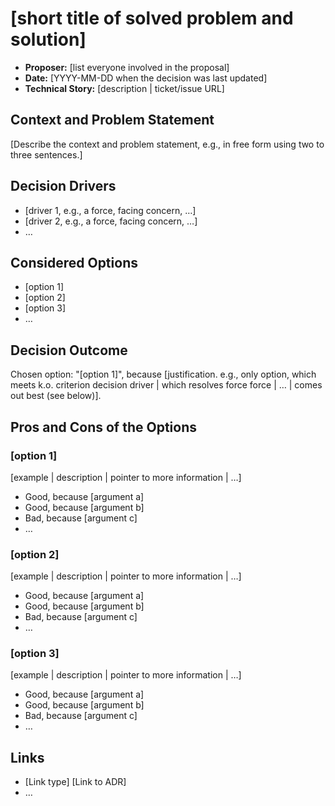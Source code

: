 # [short title of solved problem and solution]

<!-- * **Status:** [proposed | rejected | accepted | deprecated | … | superseded by [ADR-0005](0005-example.md)] -->
* **Proposer:** [list everyone involved in the proposal]
* **Date:** [YYYY-MM-DD when the decision was last updated]
* **Technical Story:** [description | ticket/issue URL] <!-- optional -->

## Context and Problem Statement

[Describe the context and problem statement, e.g., in free form using two to three sentences.]

## Decision Drivers

* [driver 1, e.g., a force, facing concern, …]
* [driver 2, e.g., a force, facing concern, …]
* … <!-- numbers of drivers can vary -->

## Considered Options

* [option 1]
* [option 2]
* [option 3]
* … <!-- numbers of options can vary -->

## Decision Outcome

Chosen option: "[option 1]", because [justification. e.g., only option, which meets k.o. criterion decision driver | which resolves force force | … | comes out best (see below)].

## Pros and Cons of the Options

### [option 1]

[example | description | pointer to more information | …]

* Good, because [argument a]
* Good, because [argument b]
* Bad, because [argument c]
* … <!-- numbers of pros and cons can vary -->

### [option 2]

[example | description | pointer to more information | …]

* Good, because [argument a]
* Good, because [argument b]
* Bad, because [argument c]
* … <!-- numbers of pros and cons can vary -->

### [option 3]

[example | description | pointer to more information | …]

* Good, because [argument a]
* Good, because [argument b]
* Bad, because [argument c]
* … <!-- numbers of pros and cons can vary -->

## Links <!-- optional -->

* [Link type] [Link to ADR] <!-- example: Refined by [ADR-0005](0005-example.md) -->
* … <!-- numbers of links can vary -->
